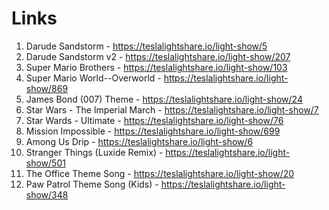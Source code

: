 

# Links

1. Darude Sandstorm - https://teslalightshare.io/light-show/5
1. Darude Sandstorm v2 - https://teslalightshare.io/light-show/207
1. Super Mario Brothers - https://teslalightshare.io/light-show/103
1. Super Mario World--Overworld - https://teslalightshare.io/light-show/869
1. James Bond (007) Theme - https://teslalightshare.io/light-show/24
1. Star Wars - The Imperial March - https://teslalightshare.io/light-show/7
1. Star Wards - Ultimate - https://teslalightshare.io/light-show/76
1. Mission Impossible - https://teslalightshare.io/light-show/699
1. Among Us Drip - https://teslalightshare.io/light-show/6
1. Stranger Things (Luxide Remix) - https://teslalightshare.io/light-show/501
1. The Office Theme Song - https://teslalightshare.io/light-show/20
1. Paw Patrol Theme Song (Kids) - https://teslalightshare.io/light-show/348

